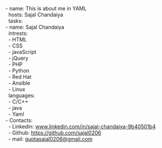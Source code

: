 \- name: This is about me in YAML<br>
   &#xA0;	hosts: Sajal Chandaiya<br>
   &#xA0;	tasks: <br>
    \- name: Sajal Chandaiya<br>
      &#xA0;	intrests:<br>
      &#xA0;	\- HTML<br>
      &#xA0;	\- CSS<br>
      &#xA0;	\- javaScript<br>
      &#xA0;	\- jQuery<br>
      &#xA0;	\- PHP<br>
      &#xA0;	\- Python<br>
      &#xA0;	\- Red Hat<br>
      &#xA0;	\- Ansible<br>
      &#xA0;	\- Linux<br>
      &#xA0;	languages:<br>
      &#xA0;	\- C/C++<br>
      &#xA0;	\- java<br>
      &#xA0;	\- Yaml<br>
  \- Contacts:<br>
    &#xA0;	\- Linkedin: www.linkedin.com/in/sajal-chandaiya-9b40501b4<br>
    &#xA0;	\- Github: https://github.com/sajal0206<br>
    &#xA0;	\- mail: guptasajal0206@gmail.com<br>

<!---
sajal0206/sajal0206 is a ✨ special ✨ repository because its `README.md` (this file) appears on your GitHub profile.
You can click the Preview link to take a look at your changes.
--->
